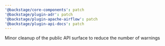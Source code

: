 ```yaml
---
'@backstage/core-components': patch
'@backstage/plugin-adr': patch
'@backstage/plugin-apache-airflow': patch
'@backstage/plugin-api-docs': patch
---
```


Minor cleanup of the public API surface to reduce the number of warnings
